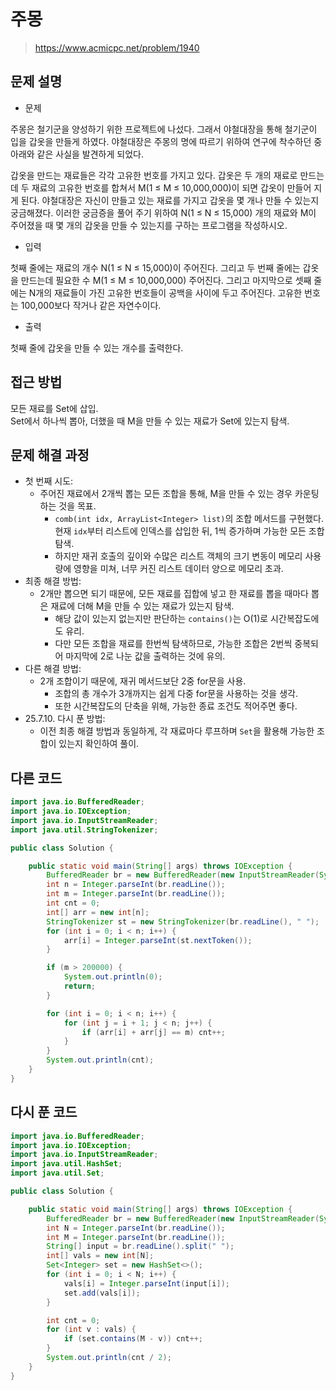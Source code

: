 # 주몽

> https://www.acmicpc.net/problem/1940

## 문제 설명

- 문제

주몽은 철기군을 양성하기 위한 프로젝트에 나섰다. 그래서 야철대장을 통해 철기군이 입을 갑옷을 만들게 하였다. 야철대장은 주몽의 명에 따르기 위하여 연구에 착수하던 중 아래와 같은 사실을 발견하게 되었다.

갑옷을 만드는 재료들은 각각 고유한 번호를 가지고 있다. 갑옷은 두 개의 재료로 만드는데 두 재료의 고유한 번호를 합쳐서 M(1 ≤ M ≤ 10,000,000)이 되면 갑옷이 만들어 지게 된다. 야철대장은 자신이
만들고 있는 재료를 가지고 갑옷을 몇 개나 만들 수 있는지 궁금해졌다. 이러한 궁금증을 풀어 주기 위하여 N(1 ≤ N ≤ 15,000) 개의 재료와 M이 주어졌을 때 몇 개의 갑옷을 만들 수 있는지를 구하는
프로그램을 작성하시오.

- 입력

첫째 줄에는 재료의 개수 N(1 ≤ N ≤ 15,000)이 주어진다. 그리고 두 번째 줄에는 갑옷을 만드는데 필요한 수 M(1 ≤ M ≤ 10,000,000) 주어진다. 그리고 마지막으로 셋째 줄에는 N개의
재료들이 가진 고유한 번호들이 공백을 사이에 두고 주어진다. 고유한 번호는 100,000보다 작거나 같은 자연수이다.

- 출력

첫째 줄에 갑옷을 만들 수 있는 개수를 출력한다.

## 접근 방법

모든 재료를 Set에 삽입.  
Set에서 하나씩 뽑아, 더했을 때 M을 만들 수 있는 재료가 Set에 있는지 탐색.

## 문제 해결 과정

- 첫 번째 시도:
    - 주어진 재료에서 2개씩 뽑는 모든 조합을 통해, M을 만들 수 있는 경우 카운팅하는 것을 목표.
        - `comb(int idx, ArrayList<Integer> list)`의 조합 메서드를 구현했다. 현재 `idx`부터 리스트에 인덱스를 삽입한 뒤, 1씩 증가하며 가능한 모든 조합 탐색.
        - 하지만 재귀 호출의 깊이와 수많은 리스트 객체의 크기 변동이 메모리 사용량에 영향을 미쳐, 너무 커진 리스트 데이터 양으로 메모리 초과.
- 최종 해결 방법:
    - 2개만 뽑으면 되기 때문에, 모든 재료를 집합에 넣고 한 재료를 뽑을 때마다 뽑은 재료에 더해 M을 만들 수 있는 재료가 있는지 탐색.
        - 해당 값이 있는지 없는지만 판단하는 `contains()`는 O(1)로 시간복잡도에도 유리.
        - 다만 모든 조합을 재료를 한번씩 탐색하므로, 가능한 조합은 2번씩 중복되어 마지막에 2로 나눈 값을 출력하는 것에 유의.
- 다른 해결 방법:
    - 2개 조합이기 때문에, 재귀 메서드보단 2중 for문을 사용.
        - 조합의 총 개수가 3개까지는 쉽게 다중 for문을 사용하는 것을 생각.
        - 또한 시간복잡도의 단축을 위해, 가능한 종료 조건도 적어주면 좋다.
- 25.7.10. 다시 푼 방법:
    - 이전 최종 해결 방법과 동일하게, 각 재료마다 루프하며 `Set`을 활용해 가능한 조합이 있는지 확인하여 풀이.

## 다른 코드

```java
import java.io.BufferedReader;
import java.io.IOException;
import java.io.InputStreamReader;
import java.util.StringTokenizer;

public class Solution {

    public static void main(String[] args) throws IOException {
        BufferedReader br = new BufferedReader(new InputStreamReader(System.in));
        int n = Integer.parseInt(br.readLine());
        int m = Integer.parseInt(br.readLine());
        int cnt = 0;
        int[] arr = new int[n];
        StringTokenizer st = new StringTokenizer(br.readLine(), " ");
        for (int i = 0; i < n; i++) {
            arr[i] = Integer.parseInt(st.nextToken());
        }

        if (m > 200000) {
            System.out.println(0);
            return;
        }

        for (int i = 0; i < n; i++) {
            for (int j = i + 1; j < n; j++) {
                if (arr[i] + arr[j] == m) cnt++;
            }
        }
        System.out.println(cnt);
    }
}
```

## 다시 푼 코드

```java
import java.io.BufferedReader;
import java.io.IOException;
import java.io.InputStreamReader;
import java.util.HashSet;
import java.util.Set;

public class Solution {

    public static void main(String[] args) throws IOException {
        BufferedReader br = new BufferedReader(new InputStreamReader(System.in));
        int N = Integer.parseInt(br.readLine());
        int M = Integer.parseInt(br.readLine());
        String[] input = br.readLine().split(" ");
        int[] vals = new int[N];
        Set<Integer> set = new HashSet<>();
        for (int i = 0; i < N; i++) {
            vals[i] = Integer.parseInt(input[i]);
            set.add(vals[i]);
        }

        int cnt = 0;
        for (int v : vals) {
            if (set.contains(M - v)) cnt++;
        }
        System.out.println(cnt / 2);
    }
}
```